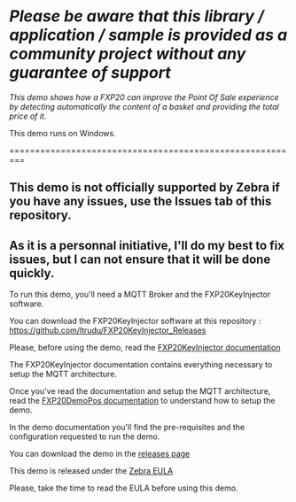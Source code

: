*Please be aware that this library / application / sample is provided as a community project without any guarantee of support*
=========================================================

*This demo shows how a FXP20 can improve the Point Of Sale experience by detecting automatically the content of a basket and providing the total price of it.*

This demo runs on Windows.

=========================================================

## This demo is not officially supported by Zebra if you have any issues, use the Issues tab of this repository.
## As it is a personnal initiative, I'll do my best to fix issues, but I can not ensure that it will be done quickly.

To run this demo, you'll need a MQTT Broker and the FXP20KeyInjector software.

You can download the FXP20KeyInjector software at this repository :
https://github.com/ltrudu/FXP20KeyInjector_Releases

Please, before using the demo, read the [FXP20KeyInjector documentation](https://github.com/ltrudu/FXP20KeyInjector_Releases/blob/master/FXP20KeyInjector-HowTo.docx?raw=true)

The FXP20KeyInjector documentation contains everything necessary to setup the MQTT architecture.

Once you've read the documentation and setup the MQTT architecture, read the [FXP20DemoPos documentation](https://github.com/ltrudu/FXP20DemoPos/blob/master/FXP20DemoPos.docx?raw=true) to understand how to setup the demo.

In the demo documentation you'll find the pre-requisites and the configuration requested to run the demo.

You can download the demo in the [releases page](https://github.com/ltrudu/FXP20DemoPos/releases)

This demo is released under the [Zebra EULA](https://github.com/ltrudu/FXP20KeyInjector_Releases/blob/master/EULA.txt)

Please, take the time to read the EULA before using this demo.
